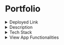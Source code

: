 # Portfolio

<details>
    <summary>Deployed Link</summary>
    https://dianesayosbriones.netlify.app/
</details>

<details>
    <summary>Description</summary>
    Portfolio website that shows all my tech stack, testimonials on the Home Page. You can see all my certifications when you navigate to the certifications page.
    All my projects are also displayed on this portfolio and can direct viewers to th corresponding github repository once the project's title has been clicked.
    There is also a contact form that lets viewers input their name, email address, callback number and message they would love to leave for me.
    All the icons located in the footer are accessible to get my information such as: LinkedIn, Github, my resume, my business card. You could also schedule an appointment through calendly, sends me an email using your personal email, or give me a call using one of the icons.
</details>

<details>
    <summary>Tech Stack</summary>
    Javascript ||
    React ||
    Redux ||
    React-Slick ||
    Material UI ||
    EmailJS
</details>

<details>
    <summary>View App Functionalities</summary>
    Home Page<br />
    <img src='./home.jpeg' />
    Techstack Page<br />
    <img src='./techstack.jpeg' />
    Testimonials Page<br />
    <img src='./testimonial.jpeg' />
    Certifications Page<br />
    <img src='./cert.jpeg' />
    Projects Page<br />
    <img src='./projects.jpeg' />
    Contact Page<br />
    <img src='./form.jpeg' />
    Contact Page Loading Button<br />
    <img src='./loading.jpeg' />
    Contact Page Message Success Notification<br />
    <img src='./notice.jpeg' />
</details>